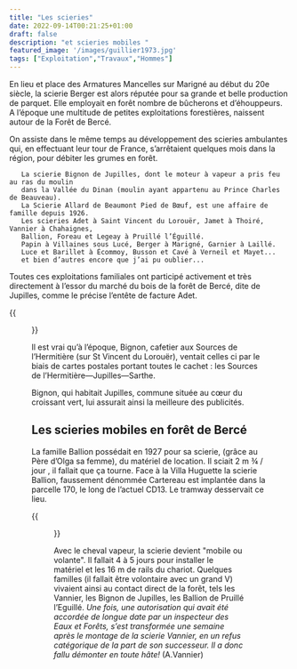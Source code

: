 ```yaml
---
title: "Les scieries"
date: 2022-09-14T00:21:25+01:00
draft: false
description: "et scieries mobiles "
featured_image: '/images/guillier1973.jpg'
tags: ["Exploitation","Travaux","Hommes"]
---
```


En lieu et place des Armatures Mancelles sur Marigné au début du 20e siècle, 
la scierie Berger est alors réputée pour sa grande et belle production de parquet.
Elle employait en forêt nombre de bûcherons et d’éhouppeurs.
A l’époque une multitude de petites exploitations forestières, naissent autour 
de la Forêt de Bercé.

On assiste dans le même temps au développement des scieries ambulantes qui, 
en effectuant leur tour de France, s’arrêtaient quelques mois dans la région,
pour débiter les grumes en forêt. 

       La scierie Bignon de Jupilles, dont le moteur à vapeur a pris feu au ras du moulin
       dans la Vallée du Dinan (moulin ayant appartenu au Prince Charles de Beauveau).
       La Scierie Allard de Beaumont Pied de Bœuf, est une affaire de famille depuis 1926.
       Les scieries Adet à Saint Vincent du Lorouër, Jamet à Thoiré, Vannier à Chahaignes,
       Ballion, Foreau et Legeay à Pruillé l’Éguillé.
       Papin à Villaines sous Lucé, Berger à Marigné, Garnier à Laillé.
       Luce et Barillet à Écommoy, Busson et Cavé à Verneil et Mayet...
       et bien d’autres encore que j’ai pu oublier...

Toutes ces exploitations familiales ont participé activement et très directement à l’essor du marché du bois
de la forêt de Bercé, dite de Jupilles, comme le précise l’entête de facture Adet. 

{{<figure src="/images/articles/facture.jpg" title="En tête des factures Adet">}}

Il est vrai qu’à l’époque, Bignon, cafetier aux Sources de l’Hermitière (sur St Vincent du Lorouër),
ventait celles ci par le biais de cartes postales portant toutes le cachet : les Sources de 
l’Hermitière—Jupilles—Sarthe. 

Bignon, qui habitait Jupilles, commune située au cœur du croissant vert, lui assurait ainsi la meilleure 
des publicités.


## Les scieries mobiles en forêt de Bercé

La famille Ballion possédait en 1927 pour sa scierie, (grâce au Père d’Olga sa femme), du matériel de location.
Il sciait 2 m ¾ / jour , il fallait que ça tourne.
Face à la Villa Huguette la scierie Ballion, faussement dénommée Cartereau est implantée dans la parcelle 170,
le long de l’actuel CD13. Le tramway desservait ce lieu.  
  
{{<figure src="/images/articles/scierie-ballion.jpg" title="La loge Ballion en 1931">}}  
  
Avec le cheval vapeur, la scierie devient "mobile ou volante". Il fallait 4 à 5 jours pour installer le
matériel et les 16 m de rails du chariot. Quelques familles (il fallait être volontaire avec un grand V)
vivaient ainsi au contact direct de la forêt, tels les Vannier, les Bignon de Jupilles, les Ballion de
Pruillé l’Eguillé.
*Une fois, une autorisation qui avait été accordée de longue date par un inspecteur des Eaux et Forêts,
s’est transformée une semaine après le montage de la scierie Vannier, en un refus catégorique de la part de
son successeur.* 
*Il a donc fallu démonter en toute hâte!* (A.Vannier)
